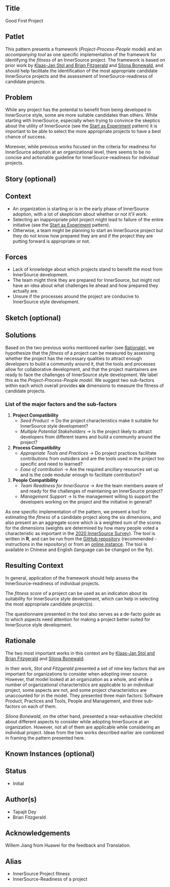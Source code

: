 ## Title

Good First Project

## Patlet

This pattern presents a framework (_Project-Process-People_ model) and an _accompanying tool_ as one specific implementation of the framework for identifying the _fitness_ of an InnerSource project. The framework is based on prior work by [Klaas-Jan Stol and Brian Fitzgerald](https://ulir.ul.ie/bitstream/handle/10344/4443/Stol_2014_inner.pdf?sequence=2) and [Silona Bonewald](https://innersourcecommons.org/assets/files/InnerSourceChecklist.pdf), and should help facilitate the identification of the most appropriate candidate InnerSource projects and the assessment of InnerSource-readiness of candidate projects.

## Problem

While any project has the potential to benefit from being developed in InnerSource style, some are more suitable candidates than others. While starting with InnerSource, especially when trying to convince the skeptics about the utility of InnerSource (see the [Start as Experiment](https://github.com/InnerSourceCommons/InnerSourcePatterns/blob/master/patterns/2-structured/start-as-experiment.md) pattern) it is important to be able to select the more appropriate projects to have a best chance of success.

Moreover, while previous works focused on the criteria for readiness for InnerSource adoption at an organizational level, there seems to be no concise and actionable guideline for InnerSource-readiness for individual projects.

## Story (optional)

## Context

- An organization is starting or is in the early phase of InnerSource adoption, with a lot of skepticism about whether or not it'll work.
- Selecting an inappropriate pilot project might lead to failure of the entire initiative (see the [Start as Experiment](https://github.com/InnerSourceCommons/InnerSourcePatterns/blob/master/patterns/2-structured/start-as-experiment.md) pattern). 
- Otherwise, a team might be planning to start an InnerSource project but they do not know how prepared they are and if the project they are putting forward is appropriate or not.

## Forces

- Lack of knowledge about which projects stand to benefit the most from InnerSource development.
- The team might think they are prepared for InnerSource, but might not have an idea about what challenges lie ahead and how prepared they actually are.
- Unsure if the processes around the project are conducive to InnerSource style development.

## Sketch (optional)

## Solutions

Based on the two previous works mentioned earlier (see [Rationale](#rationale-optional)), we hypothesize that the _fitness_ of a project can be measured by assessing whether the project has the necessary qualities to attract enough developers to build a community around it, that the tools and processes allow for collaborative development, and that the project maintainers are ready to face the challenges of InnerSource style development. We label this as the  _Project-Process-People model_. We suggest two sub-factors within each which overall provides __six__ dimensions to measure the fitness of candidate projects.

### List of the major factors and the sub-factors

1. __Project Compatibility__
    - _Seed Product_ -> Do the project characteristics make it suitable for InnerSource style development?
    - _Multiple Potential Stakeholders_ -> Is the project likely to attract developers from different teams and build a community around the project?
2. __Process Compatibility__
    - _Appropriate Tools and Practices_ -> Do project practices facilitate contributions from outsiders and are the tools used in the project too specific and need to learned?
    - _Ease of contribution_ -> Are the required ancillary resources set up and is the code modular enough to facilitate contribution?
3. __People Compatibility__
    - _Team Readiness for InnerSource_ -> Are the team members aware of and ready for the challenges of maintaining an InnerSource project?
    - _Management Support_ -> Is the management willing to support the developers working on the project and the initiative in general?

As one specific implementation of the pattern, we present a tool for estimating the _fitness_ of a candidate project along the six dimensions, and also present an an aggregate score which is a weighted sum of the scores for the dimensions (weights are determined by how many people voted a characteristic as important in the [2020 InnerSource Survey](https://tapjdey.github.io/InnerSource_Survey_2020/index.html)).
The tool is written in __R__, and can be run from the [GitHub repository](https://github.com/tapjdey/InnerSource_Project_Fitness) (recommended - instructions in the repository) or from an [online instance](https://tapjdey.shinyapps.io/InnerSource_Fitness_Checker/). The tool is available in Chinese and English (language can be changed on the fly).

## Resulting Context

In general, application of the framework should help assess the InnerSource-readiness of individual projects.

The _fitness score_ of a project can be used as an indication about its suitability for InnerSource style development, which can help in selecting the most appropriate candidate project(s).

The questionnaire presented in the tool also serves as a de-facto guide as to which aspects need attention for making a project better suited for InnerSource style development.

## Rationale

The two most important works in this context are by [Klaas-Jan Stol and Brian Fitzgerald](https://ulir.ul.ie/bitstream/handle/10344/4443/Stol_2014_inner.pdf?sequence=2) and [Silona Bonewald](https://innersourcecommons.org/assets/files/InnerSourceChecklist.pdf).

In their work, _Stol and Fitzgerald_ presented a set of nine key factors that are important for organizations to consider when adopting inner source. However, that model looked at an organization as a whole, and while a number of organizational characteristics are applicable to an individual project, some aspects are not, and some project characteristics are unaccounted for in the model. They presented three main factors: Software Product, Practices and Tools, People and Management, and three sub-factors on each of them.

_Silona Bonewald_, on the other hand, presented a near-exhaustive checklist about different aspects to consider while adopting InnerSource at an organization. However, not all of them are applicable while considering an individual project. Ideas from the two works described earlier are combined in framing the pattern presented here.

## Known Instances (optional)

## Status

* Initial

## Author(s)

* Tapajit Dey
* Brian Fitzgerald

## Acknowledgements

Willem Jiang from Huawei for the feedback and Translation.

## Alias

* InnerSource Project fitness
* InnerSource-Readiness of a project
